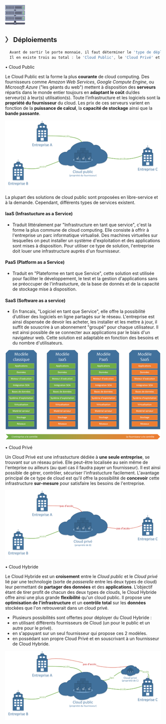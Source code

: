![first](../img/servers.png)
## 〉 Déploiements


```js
  Avant de sortir le porte monnaie, il faut déterminer le 'type de déploiement' cloud en fonction de son 'besoin'.
  Il en existe trois au total : le 'Cloud Public', le 'Cloud Privé' et le 'Cloud Hybride'.
```


<p class="titleStyled"> • Cloud Public</p>

Le Cloud Public est la forme la plus **courante** de cloud computing. Des fournisseurs comme *Amazon Web Services*, *Google Compute Engine*, ou *Microsoft Azure* ("les géants du web") mettent à disposition des **serveurs** répartis dans le monde entier toujours en **adaptant le coût** du/des serveur(s) à leur(s) utilisation(s). Toute l’infrastructure et les logiciels sont la **propriété du fournisseur** du cloud.
Les prix de ces serveurs varient en fonction de la **puissance de calcul**, la **capacité de stockage** ainsi que la **bande passante**.

![example large](../img/ccpublic.png)

La plupart des solutions de cloud public sont proposées en libre-service et à la demande. Cependant, différents types de services existent.

#### IaaS (Infrastucture as a Service)
 - Traduit littéralement par "Infrastructure en tant que service", c'est la forme la plus commune de cloud computing. Elle consiste à offrir à l'entreprise un parc informatique virtualisé. Des machines virtuelles sur lesquelles on peut installer un système d'exploitation et des applications sont mises à disposition. Pour utiliser ce type de solution, l'entreprise doit louer une infrastructure auprès d'un fournisseur.

#### PaaS (Platform as a Service)
 - Traduit en "Plateforme en tant que Service", cette solution est utilisée pour faciliter le développement, le test et la gestion d'applications sans se préoccuper de l'infrastucture, de la base de donnés et de la capacité de stockage mise à disposition.

#### SaaS (Software as a service)
 - En francais, "Logiciel en tant que Service", elle offre la possibilité d’utiliser des logiciels en ligne partagés sur le réseau. L'entreprise est ainsi dispensée de devoir les acheter, les installer et les mettre à jour, il suffit de souscrire à un abonnement "groupé" pour chaque utilisateur. Il est ainsi possible de se connecter aux applications par le biais d'un navigateur web. Cette solution est adaptable en fonction des besoins et du nombre d'utilisateurs.

 ![example](../img/deploiements.png)


<p class="titleStyled"> • Cloud Privé </p>

Un Cloud Privé est une infrastucture dédiée à **une seule entreprise**, se trouvant sur un réseau privé. Elle peut-être localisée au sein même de l'enteprise ou ailleurs (au quel cas il faudra payer un fournisseur). Il est ainsi possible de gérer, contrôler, sécuriser l'infrastucture facilement. L'avantage principal de ce type de cloud est qu'il offre la possibilité de **concevoir** cette infrastructure **sur-mesure** pour satisfaire les besoins de l'entreprise.

![example large](../img/ccprivé.png)

<p class="titleStyled"> • Cloud Hybride </p>

Le Cloud Hybride est un **croisement** entre le *Cloud public* et le *Cloud privé* lié par une technologie (sorte de *passerelle* entre les deux types de cloud) leur permettant de **partager des données** et des **applications**. L’objectif étant de tirer profit de chacun des deux types de clouds, le Cloud Hybride offre ainsi une plus grande **flexibilité** qu'un cloud public. Il propose une **optimisation de l'infrastructure** et un **contrôle total** sur les **données** stockées que l'on retrouverait dans un cloud privé.

 - Plusieurs possibilités sont offertes pour déployer du Cloud Hybride :
  - en utilisant différents fournisseurs de Cloud (un pour le public et un autre pour le privé).
  - en s'appuyant sur un seul fournisseur qui propose ces 2 modèles.
  - en possédant son propre Cloud Privé et en souscrivant à un fournisseur de Cloud Hybride.

![example large](../img/cchybride.png)
